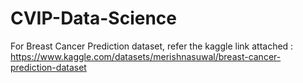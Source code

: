 # CVIP-Data-Science
For Breast Cancer Prediction dataset, refer the kaggle link attached : https://www.kaggle.com/datasets/merishnasuwal/breast-cancer-prediction-dataset  </br>
